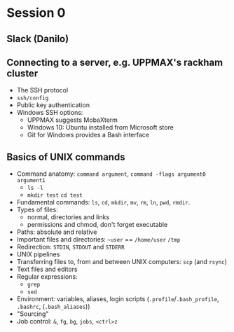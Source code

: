 # Session 0

## Slack (Danilo)

## Connecting to a server, e.g. UPPMAX's rackham cluster

* The SSH protocol
* `ssh/config`
* Public key authentication
* Windows SSH options:
  - UPPMAX suggests MobaXterm
  - Windows 10: Ubuntu installed from Microsoft store
  - Git for Windows provides a Bash interface

## Basics of UNIX commands

* Command anatomy: `command argument`, `command -flags argument0 argument1`
  - `ls -l`
  - `mkdir test` `cd test`
* Fundamental commands: `ls`, `cd`, `mkdir`, `mv`, `rm`, `ln`, `pwd`, `rmdir`.
* Types of files: 
  - normal, directories and links
  - permissions and chmod, don't forget executable
* Paths: absolute and relative 
* Important files and directories: `~user` == `/home/user` `/tmp`
* Redirection: `STDIN`, `STDOUT` and `STDERR`
* UNIX pipelines
* Transferring files to, from and between UNIX computers: `scp` (and `rsync`)
* Text files and editors
* Regular expressions:
  - `grep`
  - `sed`
* Environment: variables, aliases, login scripts (`.profile`/`.bash_profile`, `.bashrc`, (`.bash_aliases`))
* "Sourcing"
* Job control: `&`, `fg`, `bg`, `jobs`, `<ctrl>z`

